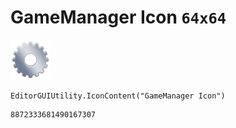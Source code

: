 # GameManager Icon `64x64`
<img src="/img/GameManager%20Icon.png" width=64 height=64>

``` CSharp
EditorGUIUtility.IconContent("GameManager Icon")
```
```
8872333681490167307
```
